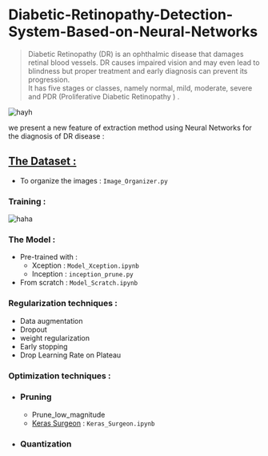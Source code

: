 # Diabetic-Retinopathy-Detection-System-Based-on-Neural-Networks

>Diabetic Retinopathy (DR) is an ophthalmic disease that damages retinal blood vessels. DR causes impaired vision and may even lead to blindness but proper treatment and early diagnosis can prevent its progression.\
It  has five stages or classes, namely normal, mild, moderate, severe and PDR (Proliferative Diabetic Retinopathy ) .


![hayh](https://user-images.githubusercontent.com/58151963/93005351-22e36600-f548-11ea-8a48-61831087f72e.PNG)

we present a new feature of  extraction method 
using Neural Networks for the diagnosis of DR disease : 

## **[The Dataset : ](https://www.kaggle.com/c/aptos2019-blindness-detection/data?fbclid=IwAR1FBNTkaBpfpSE9iP8YNaALeMdzZXgjqgHS7Cy-vh5mNGS7tK13PhOO5A4)**
* To organize the images : `Image_Organizer.py` 

### **Training :**

![haha](https://user-images.githubusercontent.com/58151963/92936532-1aa10300-f442-11ea-918c-927d97a9f492.PNG)

### **The Model :**
* Pre-trained with : 
    *   Xception : `Model_Xception.ipynb`
    *   Inception : `inception_prune.py `
* From scratch :  `Model_Scratch.ipynb`

### **Regularization techniques :** 
* Data augmentation
* Dropout
* weight regularization
* Early stopping
* Drop Learning Rate on Plateau


### **Optimization techniques :**

*   ###  Pruning
    *   Prune_low_magnitude 
    *   [Keras Surgeon](https://medium.com/@anuj_shah/model-pruning-in-keras-with-keras-surgeon-e8e6ff439c07) : `Keras_Surgeon.ipynb`
    
    
*   ### Quantization
